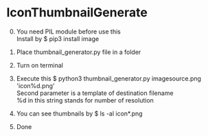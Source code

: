 # IconThumbnailGenerate

0. You need PIL module before use this  
   Install by $ pip3 install image  

1. Place thumbnail_generator.py file in a folder  

2. Turn on terminal  

3. Execute this $ python3 thumbnail_generator.py imagesource.png 'icon%d.png'  
   Second parameter is a template of destination filename  
   %d in this string stands for number of resolution  

4. You can see thumbnails by $ ls -al icon*.png  

5. Done  
